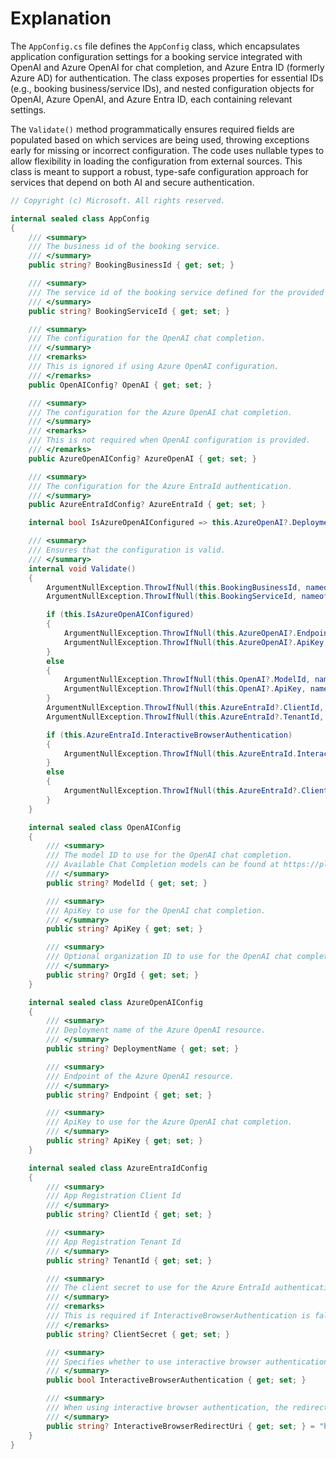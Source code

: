 # Explanation
The `AppConfig.cs` file defines the `AppConfig` class, which encapsulates application configuration settings for a booking service integrated with OpenAI and Azure OpenAI for chat completion, and Azure Entra ID (formerly Azure AD) for authentication. The class exposes properties for essential IDs (e.g., booking business/service IDs), and nested configuration objects for OpenAI, Azure OpenAI, and Azure Entra ID, each containing relevant settings. 

The `Validate()` method programmatically ensures required fields are populated based on which services are being used, throwing exceptions early for missing or incorrect configuration. The code uses nullable types to allow flexibility in loading the configuration from external sources. This class is meant to support a robust, type-safe configuration approach for services that depend on both AI and secure authentication.

```csharp
// Copyright (c) Microsoft. All rights reserved.

internal sealed class AppConfig
{
    /// <summary>
    /// The business id of the booking service.
    /// </summary>
    public string? BookingBusinessId { get; set; }

    /// <summary>
    /// The service id of the booking service defined for the provided booking business.
    /// </summary>
    public string? BookingServiceId { get; set; }

    /// <summary>
    /// The configuration for the OpenAI chat completion.
    /// </summary>
    /// <remarks>
    /// This is ignored if using Azure OpenAI configuration.
    /// </remarks>
    public OpenAIConfig? OpenAI { get; set; }

    /// <summary>
    /// The configuration for the Azure OpenAI chat completion.
    /// </summary>
    /// <remarks>
    /// This is not required when OpenAI configuration is provided.
    /// </remarks>
    public AzureOpenAIConfig? AzureOpenAI { get; set; }

    /// <summary>
    /// The configuration for the Azure EntraId authentication.
    /// </summary>
    public AzureEntraIdConfig? AzureEntraId { get; set; }

    internal bool IsAzureOpenAIConfigured => this.AzureOpenAI?.DeploymentName is not null;

    /// <summary>
    /// Ensures that the configuration is valid.
    /// </summary>
    internal void Validate()
    {
        ArgumentNullException.ThrowIfNull(this.BookingBusinessId, nameof(this.BookingBusinessId));
        ArgumentNullException.ThrowIfNull(this.BookingServiceId, nameof(this.BookingServiceId));

        if (this.IsAzureOpenAIConfigured)
        {
            ArgumentNullException.ThrowIfNull(this.AzureOpenAI?.Endpoint, nameof(this.AzureOpenAI.Endpoint));
            ArgumentNullException.ThrowIfNull(this.AzureOpenAI?.ApiKey, nameof(this.AzureOpenAI.ApiKey));
        }
        else
        {
            ArgumentNullException.ThrowIfNull(this.OpenAI?.ModelId, nameof(this.OpenAI.ModelId));
            ArgumentNullException.ThrowIfNull(this.OpenAI?.ApiKey, nameof(this.OpenAI.ApiKey));
        }
        ArgumentNullException.ThrowIfNull(this.AzureEntraId?.ClientId, nameof(this.AzureEntraId.ClientId));
        ArgumentNullException.ThrowIfNull(this.AzureEntraId?.TenantId, nameof(this.AzureEntraId.TenantId));

        if (this.AzureEntraId.InteractiveBrowserAuthentication)
        {
            ArgumentNullException.ThrowIfNull(this.AzureEntraId.InteractiveBrowserRedirectUri, nameof(this.AzureEntraId.InteractiveBrowserRedirectUri));
        }
        else
        {
            ArgumentNullException.ThrowIfNull(this.AzureEntraId?.ClientSecret, nameof(this.AzureEntraId.ClientSecret));
        }
    }

    internal sealed class OpenAIConfig
    {
        /// <summary>
        /// The model ID to use for the OpenAI chat completion.
        /// Available Chat Completion models can be found at https://platform.openai.com/docs/models.
        /// </summary>
        public string? ModelId { get; set; }

        /// <summary>
        /// ApiKey to use for the OpenAI chat completion.
        /// </summary>
        public string? ApiKey { get; set; }

        /// <summary>
        /// Optional organization ID to use for the OpenAI chat completion.
        /// </summary>
        public string? OrgId { get; set; }
    }

    internal sealed class AzureOpenAIConfig
    {
        /// <summary>
        /// Deployment name of the Azure OpenAI resource.
        /// </summary>
        public string? DeploymentName { get; set; }

        /// <summary>
        /// Endpoint of the Azure OpenAI resource.
        /// </summary>
        public string? Endpoint { get; set; }

        /// <summary>
        /// ApiKey to use for the Azure OpenAI chat completion.
        /// </summary>
        public string? ApiKey { get; set; }
    }

    internal sealed class AzureEntraIdConfig
    {
        /// <summary>
        /// App Registration Client Id
        /// </summary>
        public string? ClientId { get; set; }

        /// <summary>
        /// App Registration Tenant Id
        /// </summary>
        public string? TenantId { get; set; }

        /// <summary>
        /// The client secret to use for the Azure EntraId authentication.
        /// </summary>
        /// <remarks>
        /// This is required if InteractiveBrowserAuthentication is false. (App Authentication)
        /// </remarks>
        public string? ClientSecret { get; set; }

        /// <summary>
        /// Specifies whether to use interactive browser authentication (Delegated User Authentication) or App authentication.
        /// </summary>
        public bool InteractiveBrowserAuthentication { get; set; }

        /// <summary>
        /// When using interactive browser authentication, the redirect URI to use.
        /// </summary>
        public string? InteractiveBrowserRedirectUri { get; set; } = "http://localhost";
    }
}
```
